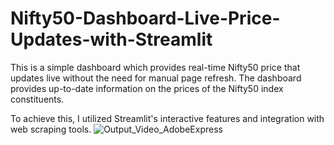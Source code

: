 # Nifty50-Dashboard-Live-Price-Updates-with-Streamlit

This is a simple dashboard which provides real-time Nifty50 price that updates live without the need for manual page refresh. The dashboard provides up-to-date information on the prices of the Nifty50 index constituents.

To achieve this, I utilized Streamlit's interactive features and integration with web scraping tools.
![Output_Video_AdobeExpress](https://github.com/Hiten-98/Nifty50-Dashboard-Live-Price-Updates-with-Streamlit/assets/74720745/e4dded10-a2e4-4363-ad6b-613329646a9e)
